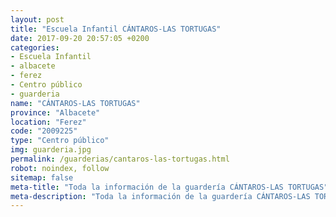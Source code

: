 ```yaml
---
layout: post
title: "Escuela Infantil CÁNTAROS-LAS TORTUGAS"
date: 2017-09-20 20:57:05 +0200
categories:
- Escuela Infantil
- albacete
- ferez
- Centro público
- guarderia
name: "CÁNTAROS-LAS TORTUGAS"
province: "Albacete"
location: "Ferez"
code: "2009225"
type: "Centro público"
img: guarderia.jpg
permalink: /guarderias/cantaros-las-tortugas.html
robot: noindex, follow
sitemap: false
meta-title: "Toda la información de la guardería CÁNTAROS-LAS TORTUGAS"
meta-description: "Toda la información de la guardería CÁNTAROS-LAS TORTUGAS"
---
```

